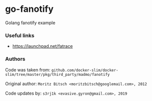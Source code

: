 # go-fanotify
Golang fanotify example

### Useful links
 * https://launchpad.net/fatrace

### Authors
Code was taken from: `github.com/docker-slim/docker-slim/tree/master/pkg/third_party/madmo/fanotify`

Original author: `Moritz Bitsch <moritzbitsch@googlemail.com>, 2012`

Code updates by: `s3rj1k <evasive.gyron@gmail.com>, 2019`
